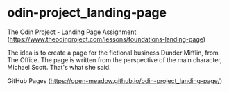 # odin-project_landing-page

The Odin Project - Landing Page Assignment (https://www.theodinproject.com/lessons/foundations-landing-page)

The idea is to create a page for the fictional business Dunder Mifflin, from The Office. The page is written from the perspective of the main character, Michael Scott.
That's what she said.

GitHub Pages (https://open-meadow.github.io/odin-project_landing-page/)

